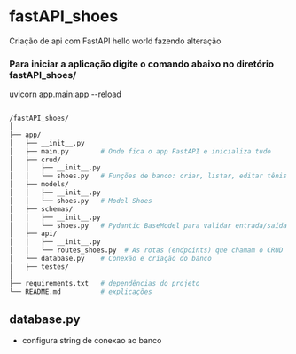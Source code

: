# fastAPI_shoes
Criação de api com FastAPI hello world
fazendo alteração
### Para iniciar a aplicação digite o comando abaixo no diretório fastAPI_shoes/
uvicorn app.main:app --reload

```bash

/fastAPI_shoes/
│
├── app/
│   ├── __init__.py
│   ├── main.py        # Onde fica o app FastAPI e inicializa tudo
│   ├── crud/
│   │   ├── __init__.py
│   │   └── shoes.py   # Funções de banco: criar, listar, editar tênis
│   ├── models/
│   │   ├── __init__.py
│   │   └── shoes.py   # Model Shoes
│   ├── schemas/
│   │   ├── __init__.py
│   │   └── shoes.py   # Pydantic BaseModel para validar entrada/saída
│   ├── api/
│   │   ├── __init__.py
│   │   └── routes_shoes.py  # As rotas (endpoints) que chamam o CRUD
│   └── database.py    # Conexão e criação do banco
│   ├── testes/
│
├── requirements.txt   # dependências do projeto
└── README.md          # explicações

```

## database.py
- configura string de conexao ao banco

